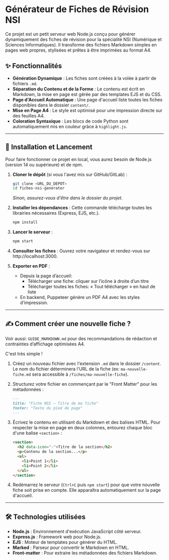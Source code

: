 # Générateur de Fiches de Révision NSI

Ce projet est un petit serveur web Node.js conçu pour générer dynamiquement des fiches de révision pour la spécialité NSI (Numérique et Sciences Informatiques). Il transforme des fichiers Markdown simples en pages web propres, stylisées et prêtes à être imprimées au format A4.

## ✨ Fonctionnalités

*   **Génération Dynamique** : Les fiches sont créées à la volée à partir de fichiers `.md`.
*   **Séparation du Contenu et de la Forme** : Le contenu est écrit en Markdown, la mise en page est gérée par des templates EJS et du CSS.
*   **Page d'Accueil Automatique** : Une page d'accueil liste toutes les fiches disponibles dans le dossier `content/`.
*   **Mise en Page A4** : Le style est optimisé pour une impression directe sur des feuilles A4.
*   **Coloration Syntaxique** : Les blocs de code Python sont automatiquement mis en couleur grâce à `highlight.js`.

---

## 🚀 Installation et Lancement

Pour faire fonctionner ce projet en local, vous aurez besoin de Node.js (version 14 ou supérieure) et de npm.

1.  **Cloner le dépôt** (si vous l'avez mis sur GitHub/GitLab) :
    ```bash
    git clone <URL_DU_DEPOT>
    cd fiches-nsi-generator
    ```
    *Sinon, assurez-vous d'être dans le dossier du projet.*

2.  **Installer les dépendances** :
    Cette commande télécharge toutes les librairies nécessaires (Express, EJS, etc.).
    ```bash
    npm install
    ```

3.  **Lancer le serveur** :
    ```bash
    npm start
    ```

4.  **Consulter les fiches** :
    Ouvrez votre navigateur et rendez-vous sur http://localhost:3000.

5.  **Exporter en PDF** :
    - Depuis la page d’accueil:
      - Télécharger une fiche: cliquer sur l’icône à droite d’un titre
      - Télécharger toutes les fiches: « Tout télécharger » en haut de liste
    - En backend, Puppeteer génère un PDF A4 avec les styles d’impression.

---

## ✍️ Comment créer une nouvelle fiche ?

Voir aussi: `GUIDE_MARKDOWN.md` pour des recommandations de rédaction et contraintes d’affichage optimisées A4.

C'est très simple !

1.  Créez un nouveau fichier avec l'extension `.md` dans le dossier `/content`. Le nom du fichier déterminera l'URL de la fiche (ex: `ma-nouvelle-fiche.md` sera accessible à `/fiches/ma-nouvelle-fiche`).

2.  Structurez votre fichier en commençant par le "Front Matter" pour les métadonnées :
    ```markdown
    ---
    title: "Fiche NSI – Titre de ma fiche"
    footer: "Texte du pied de page"
    ---
    ```

3.  Écrivez le contenu en utilisant du Markdown et des balises HTML. Pour respecter la mise en page en deux colonnes, entourez chaque bloc d'une balise `<section>` :
    ```html
    <section>
      <h2 data-icon="💡">Titre de la section</h2>
      <p>Contenu de la section...</p>
      <ul>
        <li>Point 1</li>
        <li>Point 2</li>
      </ul>
    </section>
    ```

4.  Redémarrez le serveur (`Ctrl+C` puis `npm start`) pour que votre nouvelle fiche soit prise en compte. Elle apparaîtra automatiquement sur la page d'accueil.

---

## 🛠️ Technologies utilisées

*   **Node.js** : Environnement d'exécution JavaScript côté serveur.
*   **Express.js** : Framework web pour Node.js.
*   **EJS** : Moteur de templates pour générer du HTML.
*   **Marked** : Parseur pour convertir le Markdown en HTML.
*   **Front-matter** : Pour extraire les métadonnées des fichiers Markdown.